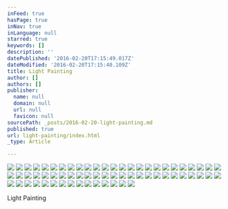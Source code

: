 ```yaml
---
inFeed: true
hasPage: true
inNav: true
inLanguage: null
starred: true
keywords: []
description: ''
datePublished: '2016-02-20T17:15:49.017Z'
dateModified: '2016-02-20T17:15:40.109Z'
title: Light Painting
author: []
authors: []
publisher:
  name: null
  domain: null
  url: null
  favicon: null
sourcePath: _posts/2016-02-20-light-painting.md
published: true
url: light-painting/index.html
_type: Article

---
```

![](https://the-grid-user-content.s3-us-west-2.amazonaws.com/70ad13f7-1804-455f-af7c-e99b70b31f50.jpg)
![](https://the-grid-user-content.s3-us-west-2.amazonaws.com/bd321351-80dd-4a3c-82b0-e128c5abd244.jpg)
![](https://the-grid-user-content.s3-us-west-2.amazonaws.com/5dadd787-3018-4eb4-b016-3a1c83c405dd.jpg)
![](https://the-grid-user-content.s3-us-west-2.amazonaws.com/85487778-fea6-43e6-aeeb-6ecb04601058.jpg)
![](https://the-grid-user-content.s3-us-west-2.amazonaws.com/173fe79b-9d43-4c06-91d2-f2f46e21b784.jpg)
![](https://the-grid-user-content.s3-us-west-2.amazonaws.com/a85b8236-1406-4d8f-af82-f48e6eae74ba.jpg)
![](https://the-grid-user-content.s3-us-west-2.amazonaws.com/11916352-b5e9-4804-832e-4c1fe6983f7b.jpg)
![](https://the-grid-user-content.s3-us-west-2.amazonaws.com/be9422a0-4f5c-42cb-9f6b-a608d2c1ff06.jpg)
![](https://the-grid-user-content.s3-us-west-2.amazonaws.com/d13a6cb3-8fe4-4ca2-a998-747d95999faa.jpg)
![](https://the-grid-user-content.s3-us-west-2.amazonaws.com/57d208e2-fede-4bb0-8e34-f3dbef4fe611.jpg)
![](https://the-grid-user-content.s3-us-west-2.amazonaws.com/5440428a-332f-4944-b1e1-7b8fc613b2f6.jpg)
![](https://the-grid-user-content.s3-us-west-2.amazonaws.com/67645fb3-2168-4713-b0a2-ab0ae67e6029.jpg)
![](https://the-grid-user-content.s3-us-west-2.amazonaws.com/9e5929a1-0e46-4f75-b7a0-f3a37d0eb3bf.jpg)
![](https://the-grid-user-content.s3-us-west-2.amazonaws.com/da759db1-1e6e-42c5-ae34-b199edda657d.jpg)
![](https://the-grid-user-content.s3-us-west-2.amazonaws.com/601996bb-c3c7-46e0-aeb6-1d26b384a231.jpg)
![](https://the-grid-user-content.s3-us-west-2.amazonaws.com/e342be7a-6bb9-47f9-bf04-90687e1998a6.jpg)
![](https://the-grid-user-content.s3-us-west-2.amazonaws.com/7c534913-1e15-4b4d-8d40-97fc1325a2f9.jpg)
![](https://the-grid-user-content.s3-us-west-2.amazonaws.com/09a635b7-5125-45a6-aea3-45b607de2a27.jpg)
![](https://the-grid-user-content.s3-us-west-2.amazonaws.com/bb5bad67-22c9-4929-b04e-5adbe56ac4c4.jpg)
![](https://the-grid-user-content.s3-us-west-2.amazonaws.com/80f5f913-c39b-4daf-bcbc-f3e0e79e8ca0.jpg)
![](https://the-grid-user-content.s3-us-west-2.amazonaws.com/5ba5ba55-eda7-43d8-9600-5e11227c6226.jpg)
![](https://the-grid-user-content.s3-us-west-2.amazonaws.com/e33b34f9-70aa-4de8-925d-47181bd6eee7.jpg)
![](https://the-grid-user-content.s3-us-west-2.amazonaws.com/64e2dd0b-976d-466a-bf47-639ace313e4b.jpg)
![](https://the-grid-user-content.s3-us-west-2.amazonaws.com/5ce7b1cc-c72f-48c3-b8db-d2f88d661796.jpg)
![](https://the-grid-user-content.s3-us-west-2.amazonaws.com/331f2659-170f-477e-8b32-7f0ade62c6c0.jpg)
![](https://the-grid-user-content.s3-us-west-2.amazonaws.com/8595f6e9-f149-4b94-8cce-d545269903f2.jpg)
![](https://the-grid-user-content.s3-us-west-2.amazonaws.com/0f51003c-c883-4223-8011-64bdad8592fd.jpg)
![](https://the-grid-user-content.s3-us-west-2.amazonaws.com/716cb4d3-c1d3-4c35-a505-bc1498c6e54b.jpg)
![](https://the-grid-user-content.s3-us-west-2.amazonaws.com/a897a051-e857-4fc2-a0be-ee8ad1d613a7.jpg)
![](https://the-grid-user-content.s3-us-west-2.amazonaws.com/9158d397-6193-43a9-9be6-93ea32c8fcf9.jpg)
![](https://the-grid-user-content.s3-us-west-2.amazonaws.com/7316d3dd-5f95-48f9-b014-7f73657bc35f.jpg)
![](https://the-grid-user-content.s3-us-west-2.amazonaws.com/f7aaa3f8-5c7e-4843-a9c7-ca4ebbf50a51.jpg)
![](https://the-grid-user-content.s3-us-west-2.amazonaws.com/68680e84-ccd0-455c-9539-17555eb7d632.jpg)
![](https://the-grid-user-content.s3-us-west-2.amazonaws.com/70226bd3-bf4b-436c-a015-a37c1295e6b4.jpg)
![](https://the-grid-user-content.s3-us-west-2.amazonaws.com/94710c59-2da8-45b3-a781-4a377d649655.jpg)
![](https://the-grid-user-content.s3-us-west-2.amazonaws.com/87da304c-64eb-4641-a89d-186164f03244.jpg)
![](https://the-grid-user-content.s3-us-west-2.amazonaws.com/f97d4a18-6f1b-4681-a888-93fdbcfc4381.jpg)
![](https://the-grid-user-content.s3-us-west-2.amazonaws.com/ee9ff0c8-24be-4c65-bd53-9ffa9d8c01c6.jpg)
![](https://the-grid-user-content.s3-us-west-2.amazonaws.com/7dd206f7-4c75-4751-8e05-b96a1053aed9.jpg)
![](https://the-grid-user-content.s3-us-west-2.amazonaws.com/7d2920a3-f3b5-42b5-9a61-5de7bef646c3.JPG)
![](https://the-grid-user-content.s3-us-west-2.amazonaws.com/e8617f99-8cb1-476e-b927-8c6d4b3be4ca.jpg)
![](https://the-grid-user-content.s3-us-west-2.amazonaws.com/e589a24f-cb32-4176-8ce9-4522b9c961d7.jpg)
![](https://the-grid-user-content.s3-us-west-2.amazonaws.com/99bb2cdc-66a0-4e39-ace8-20987a7d077d.jpg)
![](https://the-grid-user-content.s3-us-west-2.amazonaws.com/6c94a796-e980-4165-8654-d51b502ac28e.jpg)
![](https://the-grid-user-content.s3-us-west-2.amazonaws.com/c662a419-0e7f-4db6-9b6c-21f14e6a6bfb.jpg)
![](https://the-grid-user-content.s3-us-west-2.amazonaws.com/cc84212f-0db2-4a16-b675-215db0654a51.jpg)
![](https://the-grid-user-content.s3-us-west-2.amazonaws.com/de09dd49-f0ac-49a1-9e37-e2434125eaef.jpg)
![](https://the-grid-user-content.s3-us-west-2.amazonaws.com/c45fc834-2a40-4ac0-9365-846975aed500.jpg)
![](https://the-grid-user-content.s3-us-west-2.amazonaws.com/3bb1d398-62fd-4ab3-b54d-b9116df41ce4.jpg)
![](https://the-grid-user-content.s3-us-west-2.amazonaws.com/2c12ee0b-d4cd-4eaf-b757-21f8700caca9.jpg)
![](https://the-grid-user-content.s3-us-west-2.amazonaws.com/ee33c6f1-5440-46d9-a323-819044be3d82.jpg)
![](https://the-grid-user-content.s3-us-west-2.amazonaws.com/2d727ad4-13a1-4424-8bbc-beca3b9d8db6.jpg)
![](https://the-grid-user-content.s3-us-west-2.amazonaws.com/64bdaa1d-7fa0-4797-8981-26fe7441c6c7.jpg)
![](https://the-grid-user-content.s3-us-west-2.amazonaws.com/141bb630-ff0c-41d5-928a-f26cbb2e7666.jpg)
![](https://the-grid-user-content.s3-us-west-2.amazonaws.com/0d3d4799-1245-42c8-980e-98dd2e31ea85.jpg)
![](https://the-grid-user-content.s3-us-west-2.amazonaws.com/f209cdcb-a9f4-42d8-ba34-e99e7b5b2bee.jpg)
![](https://the-grid-user-content.s3-us-west-2.amazonaws.com/a07e8342-a385-4f34-8870-66bf4153139e.jpg)
![](https://the-grid-user-content.s3-us-west-2.amazonaws.com/d9884bd9-a625-4e27-ba33-6968bfab1887.jpg)
![](https://the-grid-user-content.s3-us-west-2.amazonaws.com/858ed99e-2443-4c59-95ab-65d466fbe5ac.jpg)
![](https://the-grid-user-content.s3-us-west-2.amazonaws.com/839d5f3b-63d4-4ed5-b926-cb8cb86a15f4.jpg)
![](https://the-grid-user-content.s3-us-west-2.amazonaws.com/b3c32099-4be0-4c5f-9a13-b6a3bdc5c668.jpg)
![](https://the-grid-user-content.s3-us-west-2.amazonaws.com/dbd83703-d050-4387-87eb-0dede654613a.jpg)
![](https://the-grid-user-content.s3-us-west-2.amazonaws.com/7ff6bece-49b2-4248-8dbe-8ce9eb4d3df8.jpg)
![](https://the-grid-user-content.s3-us-west-2.amazonaws.com/a9d598da-d400-4b2b-a682-dadf63947182.jpg)
![](https://the-grid-user-content.s3-us-west-2.amazonaws.com/ef62e80e-0797-475d-898d-cd193fab0111.jpg)

Light Painting